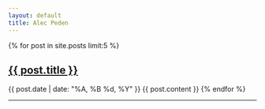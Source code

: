 ```yaml
---
layout: default
title: Alec Peden
---
```


{% for post in site.posts limit:5 %}
<h2 class="post-title"><a href="{{ post.url }}">{{ post.title }}</a></h2>
<i class="icon-time"></i>
{{ post.date | date: "%A, %B %d, %Y" }}
{{ post.content }}
{% endfor %}
<hr>


